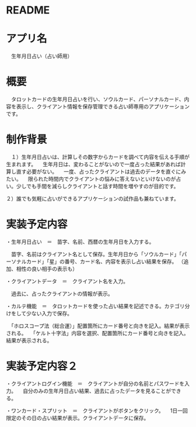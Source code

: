 # README

# アプリ名
　生年月日占い（占い師用）

# 概要
　タロットカードの生年月日占いを行い、ソウルカード、パーソナルカード、内容を表示し、クライアント情報を保存管理できる占い師専用のアプリケーションです。
 
# 制作背景
　１）生年月日占いは、計算しその数字からカードを調べて内容を伝える手順が生まれます。
　生年月日は、変わることがないので一度占った結果があれば計算し直す必要がない。
　一度、占ったクライアントは過去のデータを直ぐにみたい。
　限られた時間内でクライアントの悩みに答えないといけないのが占い。少しでも手間を減らしクライアントと話す時間を増やすのが目的です。
 
 ２）誰でも気軽に占いができるアプリケーションの試作品も兼ねています。

# 実装予定内容
・生年月日占い　＝　苗字、名前、西暦の生年月日を入力する。

　苗字、名前はクライアント名として保存。生年月日から「ソウルカード」「パーソナルカード」「星」の番号、カード名、内容を表示し占い結果を保存。
 （追加、相性の良い相手の表示も）
 
・クライアントデータ　＝　クライアント名を入力。

　過去に、占ったクライアントの情報が表示。
　
 
・カルテ機能　＝　タロットカードを使った占い結果を記述できる。カテゴリ分けをして少ない入力で保存。

　「ホロスコープ法（総合運）」配置箇所にカード番号と向きを記入。結果が表示される。
　「ケルト十字法」内容を選択、配置箇所にカード番号と向きを記入。結果が表示される。
 
 
 # 実装予定内容２
 ・クライアントログイン機能　＝　クライアントが自分の名前とパスワードを入力。
　自分のみの生年月日占い結果、過去に占ったデータを見ることができる。
 
 ・ワンカード・スプリット　＝　クライアントがボタンをクリック。
　1日一回限定のその日の占い結果が表示。クライアントデータに保存。

